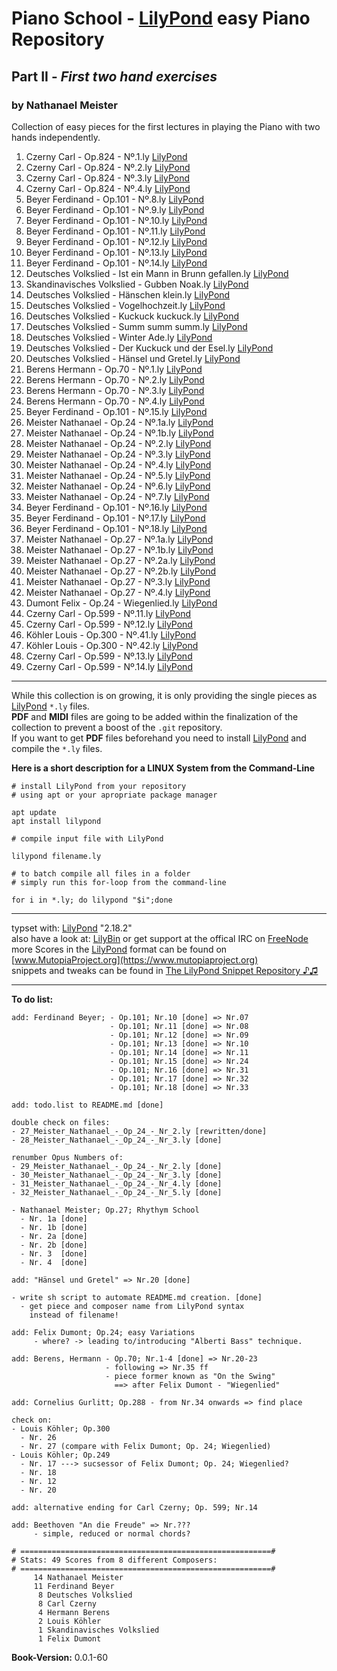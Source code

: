 # Piano School - [LilyPond](http://www.lilypond.org) easy Piano Repository
## Part II - *First two hand exercises*
### by Nathanael Meister

Collection of easy pieces for the first lectures in
playing the Piano with two hands independently.

1. Czerny Carl - Op.824 - Nº.1.ly [LilyPond](./single-pages/01_Czerny_Carl_-_Op_824_-_Nr_1.ly)
2. Czerny Carl - Op.824 - Nº.2.ly [LilyPond](./single-pages/02_Czerny_Carl_-_Op_824_-_Nr_2.ly)
3. Czerny Carl - Op.824 - Nº.3.ly [LilyPond](./single-pages/03_Czerny_Carl_-_Op_824_-_Nr_3.ly)
4. Czerny Carl - Op.824 - Nº.4.ly [LilyPond](./single-pages/04_Czerny_Carl_-_Op_824_-_Nr_4.ly)
5. Beyer Ferdinand - Op.101 - Nº.8.ly [LilyPond](./single-pages/05_Beyer_Ferdinand_-_Op_101_-_Nr_8.ly)
6. Beyer Ferdinand - Op.101 - Nº.9.ly [LilyPond](./single-pages/06_Beyer_Ferdinand_-_Op_101_-_Nr_9.ly)
7. Beyer Ferdinand - Op.101 - Nº.10.ly [LilyPond](./single-pages/07_Beyer_Ferdinand_-_Op_101_-_Nr_10.ly)
8. Beyer Ferdinand - Op.101 - Nº.11.ly [LilyPond](./single-pages/08_Beyer_Ferdinand_-_Op_101_-_Nr_11.ly)
9. Beyer Ferdinand - Op.101 - Nº.12.ly [LilyPond](./single-pages/09_Beyer_Ferdinand_-_Op_101_-_Nr_12.ly)
10. Beyer Ferdinand - Op.101 - Nº.13.ly [LilyPond](./single-pages/10_Beyer_Ferdinand_-_Op_101_-_Nr_13.ly)
11. Beyer Ferdinand - Op.101 - Nº.14.ly [LilyPond](./single-pages/11_Beyer_Ferdinand_-_Op_101_-_Nr_14.ly)
12. Deutsches Volkslied - Ist ein Mann in Brunn gefallen.ly [LilyPond](./single-pages/12_Deutsches_Volkslied_-_Ist_ein_Mann_in_Brunn_gefallen.ly)
13. Skandinavisches Volkslied - Gubben Noak.ly [LilyPond](./single-pages/13_Skandinavisches_Volkslied_-_Gubben_Noak.ly)
14. Deutsches Volkslied - Hänschen klein.ly [LilyPond](./single-pages/14_Deutsches_Volkslied_-_Hänschen_klein.ly)
15. Deutsches Volkslied - Vogelhochzeit.ly [LilyPond](./single-pages/15_Deutsches_Volkslied_-_Vogelhochzeit.ly)
16. Deutsches Volkslied - Kuckuck kuckuck.ly [LilyPond](./single-pages/16_Deutsches_Volkslied_-_Kuckuck_kuckuck.ly)
17. Deutsches Volkslied - Summ summ summ.ly [LilyPond](./single-pages/17_Deutsches_Volkslied_-_Summ_summ_summ.ly)
18. Deutsches Volkslied - Winter Ade.ly [LilyPond](./single-pages/18_Deutsches_Volkslied_-_Winter_Ade.ly)
19. Deutsches Volkslied - Der Kuckuck und der Esel.ly [LilyPond](./single-pages/19_Deutsches_Volkslied_-_Der_Kuckuck_und_der_Esel.ly)
20. Deutsches Volkslied - Hänsel und Gretel.ly [LilyPond](./single-pages/20_Deutsches_Volkslied_-_Hänsel_und_Gretel.ly)
21. Berens Hermann - Op.70 - Nº.1.ly [LilyPond](./single-pages/21_Berens_Hermann_-_Op_70_-_Nr_1.ly)
22. Berens Hermann - Op.70 - Nº.2.ly [LilyPond](./single-pages/22_Berens_Hermann_-_Op_70_-_Nr_2.ly)
23. Berens Hermann - Op.70 - Nº.3.ly [LilyPond](./single-pages/23_Berens_Hermann_-_Op_70_-_Nr_3.ly)
24. Berens Hermann - Op.70 - Nº.4.ly [LilyPond](./single-pages/24_Berens_Hermann_-_Op_70_-_Nr_4.ly)
25. Beyer Ferdinand - Op.101 - Nº.15.ly [LilyPond](./single-pages/25_Beyer_Ferdinand_-_Op_101_-_Nr_15.ly)
26. Meister Nathanael - Op.24 - Nº.1a.ly [LilyPond](./single-pages/26_Meister_Nathanael_-_Op_24_-_Nr_1a.ly)
27. Meister Nathanael - Op.24 - Nº.1b.ly [LilyPond](./single-pages/27_Meister_Nathanael_-_Op_24_-_Nr_1b.ly)
28. Meister Nathanael - Op.24 - Nº.2.ly [LilyPond](./single-pages/28_Meister_Nathanael_-_Op_24_-_Nr_2.ly)
29. Meister Nathanael - Op.24 - Nº.3.ly [LilyPond](./single-pages/29_Meister_Nathanael_-_Op_24_-_Nr_3.ly)
30. Meister Nathanael - Op.24 - Nº.4.ly [LilyPond](./single-pages/30_Meister_Nathanael_-_Op_24_-_Nr_4.ly)
31. Meister Nathanael - Op.24 - Nº.5.ly [LilyPond](./single-pages/31_Meister_Nathanael_-_Op_24_-_Nr_5.ly)
32. Meister Nathanael - Op.24 - Nº.6.ly [LilyPond](./single-pages/32_Meister_Nathanael_-_Op_24_-_Nr_6.ly)
33. Meister Nathanael - Op.24 - Nº.7.ly [LilyPond](./single-pages/33_Meister_Nathanael_-_Op_24_-_Nr_7.ly)
34. Beyer Ferdinand - Op.101 - Nº.16.ly [LilyPond](./single-pages/34_Beyer_Ferdinand_-_Op_101_-_Nr_16.ly)
35. Beyer Ferdinand - Op.101 - Nº.17.ly [LilyPond](./single-pages/35_Beyer_Ferdinand_-_Op_101_-_Nr_17.ly)
36. Beyer Ferdinand - Op.101 - Nº.18.ly [LilyPond](./single-pages/36_Beyer_Ferdinand_-_Op_101_-_Nr_18.ly)
37. Meister Nathanael - Op.27 - Nº.1a.ly [LilyPond](./single-pages/37_Meister_Nathanael_-_Op_27_-_Nr_1a.ly)
38. Meister Nathanael - Op.27 - Nº.1b.ly [LilyPond](./single-pages/38_Meister_Nathanael_-_Op_27_-_Nr_1b.ly)
39. Meister Nathanael - Op.27 - Nº.2a.ly [LilyPond](./single-pages/39_Meister_Nathanael_-_Op_27_-_Nr_2a.ly)
40. Meister Nathanael - Op.27 - Nº.2b.ly [LilyPond](./single-pages/40_Meister_Nathanael_-_Op_27_-_Nr_2b.ly)
41. Meister Nathanael - Op.27 - Nº.3.ly [LilyPond](./single-pages/41_Meister_Nathanael_-_Op_27_-_Nr_3.ly)
42. Meister Nathanael - Op.27 - Nº.4.ly [LilyPond](./single-pages/42_Meister_Nathanael_-_Op_27_-_Nr_4.ly)
44. Dumont Felix - Op.24 - Wiegenlied.ly [LilyPond](./single-pages/44_Dumont_Felix_-_Op_24_-_Wiegenlied.ly)
45. Czerny Carl - Op.599 - Nº.11.ly [LilyPond](./single-pages/45_Czerny_Carl_-_Op_599_-_Nr_11.ly)
46. Czerny Carl - Op.599 - Nº.12.ly [LilyPond](./single-pages/46_Czerny_Carl_-_Op_599_-_Nr_12.ly)
47. Köhler Louis - Op.300 - Nº.41.ly [LilyPond](./single-pages/47_Köhler_Louis_-_Op_300_-_Nr_41.ly)
48. Köhler Louis - Op.300 - Nº.42.ly [LilyPond](./single-pages/48_Köhler_Louis_-_Op_300_-_Nr_42.ly)
49. Czerny Carl - Op.599 - Nº.13.ly [LilyPond](./single-pages/49_Czerny_Carl_-_Op_599_-_Nr_13.ly)
50. Czerny Carl - Op.599 - Nº.14.ly [LilyPond](./single-pages/50_Czerny_Carl_-_Op_599_-_Nr_14.ly)

_____________________________________________________________

While this collection is on growing, it is only providing the single pieces as [LilyPond](http://lilypond.org) `*.ly` files.  
**PDF** and **MIDI** files are going to be added within the finalization of the collection to prevent a boost of the `.git` repository.  
If you want to get **PDF** files beforehand you need to install [LilyPond](http://lilypond.org) and compile the `*.ly` files.

**Here is a short description for a LINUX System from the Command-Line**

```
# install LilyPond from your repository
# using apt or your apropriate package manager

apt update
apt install lilypond

# compile input file with LilyPond

lilypond filename.ly

# to batch compile all files in a folder
# simply run this for-loop from the command-line

for i in *.ly; do lilypond "$i";done
```
_____________________________________________________________

typset with: [LilyPond](http://lilypond.org) "2.18.2"  
also have a look at: [LilyBin](http://lilybin.com)
or get support at the offical IRC on [FreeNode](http://webchat.freenode.net/?channels=lilypond)  
more Scores in the [LilyPond](http://lilypond.org) format can be found on [www.MutopiaProject.org](https://www.mutopiaproject.org)  
snippets and tweaks can be found in [The LilyPond Snippet Repository ♪♫](http://lsr.di.unimi.it/LSR/Search) 
_____________________________________________________________

**To do list:**
```
add: Ferdinand Beyer; - Op.101; Nr.10 [done] => Nr.07
                      - Op.101; Nr.11 [done] => Nr.08
                      - Op.101; Nr.12 [done] => Nr.09
                      - Op.101; Nr.13 [done] => Nr.10
                      - Op.101; Nr.14 [done] => Nr.11
                      - Op.101; Nr.15 [done] => Nr.24
                      - Op.101; Nr.16 [done] => Nr.31
                      - Op.101; Nr.17 [done] => Nr.32
                      - Op.101; Nr.18 [done] => Nr.33

add: todo.list to README.md [done]

double check on files:
- 27_Meister_Nathanael_-_Op_24_-_Nr_2.ly [rewritten/done]
- 28_Meister_Nathanael_-_Op_24_-_Nr_3.ly [done]

renumber Opus Numbers of:
- 29_Meister_Nathanael_-_Op_24_-_Nr_2.ly [done]
- 30_Meister_Nathanael_-_Op_24_-_Nr_3.ly [done]
- 31_Meister_Nathanael_-_Op_24_-_Nr_4.ly [done]
- 32_Meister_Nathanael_-_Op_24_-_Nr_5.ly [done]

- Nathanael Meister; Op.27; Rhythym School
  - Nr. 1a [done]
  - Nr. 1b [done]
  - Nr. 2a [done]
  - Nr. 2b [done]
  - Nr. 3  [done]
  - Nr. 4  [done]

add: "Hänsel und Gretel" => Nr.20 [done]

- write sh script to automate README.md creation. [done]
  - get piece and composer name from LilyPond syntax
    instead of filename!

add: Felix Dumont; Op.24; easy Variations
     - where? -> leading to/introducing "Alberti Bass" technique.

add: Berens, Hermann - Op.70; Nr.1-4 [done] => Nr.20-23
                     - following => Nr.35 ff
                     - piece former known as "On the Swing"
                       ==> after Felix Dumont - "Wiegenlied"

add: Cornelius Gurlitt; Op.288 - from Nr.34 onwards => find place

check on:
- Louis Köhler; Op.300
  - Nr. 26
  - Nr. 27 (compare with Felix Dumont; Op. 24; Wiegenlied)
- Louis Köhler; Op.249
  - Nr. 17 ---> sucsessor of Felix Dumont; Op. 24; Wiegenlied?
  - Nr. 18
  - Nr. 12
  - Nr. 20

add: alternative ending for Carl Czerny; Op. 599; Nr.14

add: Beethoven "An die Freude" => Nr.???
     - simple, reduced or normal chords?

# ========================================================#
# Stats: 49 Scores from 8 different Composers:
# ========================================================#
     14 Nathanael Meister
     11 Ferdinand Beyer
      8 Deutsches Volkslied
      8 Carl Czerny
      4 Hermann Berens
      2 Louis Köhler
      1 Skandinavisches Volkslied
      1 Felix Dumont
```

**Book-Version:** 0.0.1-60
